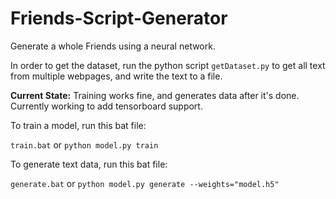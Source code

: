 # Friends-Script-Generator
Generate a whole Friends using a neural network.

In order to get the dataset, run the python script `getDataset.py` to get all text from multiple webpages, and write the text to a file.

**Current State:** Training works fine, and generates data after it's done. Currently working to add tensorboard support.

To train a model, run this bat file:

`train.bat` or `python model.py train`

To generate text data, run this bat file:

`generate.bat` or `python model.py generate --weights="model.h5"`


